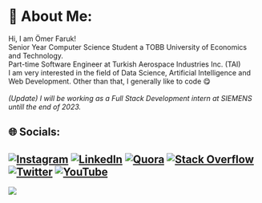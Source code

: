 # 💫 About Me:
Hi, I am Ömer Faruk!<br>Senior Year Computer Science Student a TOBB University of Economics and Technology.<br>
Part-time Software Engineer at Turkish Aerospace Industries Inc. (TAI)<br>
I am very interested in the field of Data Science, Artificial Intelligence and Web Development. Other than that, I generally like to code 😋 <br> <br>
*(Update) I will be working as a Full Stack Development intern at SIEMENS untill the end of 2023.*
## 🌐 Socials:
[![Instagram](https://img.shields.io/badge/Instagram-%23E4405F.svg?logo=Instagram&logoColor=white)](https://instagram.com/omerfarukmerey) [![LinkedIn](https://img.shields.io/badge/LinkedIn-%230077B5.svg?logo=linkedin&logoColor=white)](https://linkedin.com/in/ömer-faruk-merey-8980b2204) [![Quora](https://img.shields.io/badge/Quora-%23B92B27.svg?logo=Quora&logoColor=white)](https://quora.com/profile/Ömer-Faruk-Merey) [![Stack Overflow](https://img.shields.io/badge/-Stackoverflow-FE7A16?logo=stack-overflow&logoColor=white)](https://stackoverflow.com/users/14270584) [![Twitter](https://img.shields.io/badge/Twitter-%231DA1F2.svg?logo=Twitter&logoColor=white)](https://twitter.com/realOFM) [![YouTube](https://img.shields.io/badge/YouTube-%23FF0000.svg?logo=YouTube&logoColor=white)](https://www.youtube.com/channel/UCIkVglXWl76GUY78f_lZ9qA) 
---
![](https://komarev.com/ghpvc/?username=OmerFarukMerey)
<!-- Proudly created with GPRM ( https://gprm.itsvg.in ) -->
